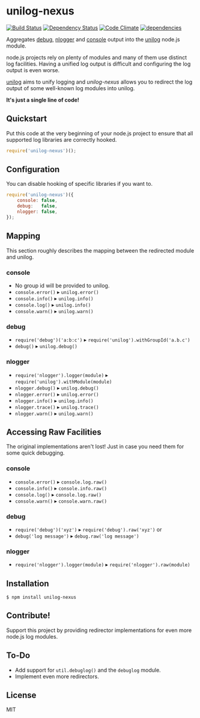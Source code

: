 unilog-nexus
============

[![Build Status](https://travis-ci.org/fluidsonic/unilog-nexus.png?branch=master)](https://travis-ci.org/fluidsonic/unilog-nexus)
[![Dependency Status](https://gemnasium.com/fluidsonic/unilog-nexus.png)](https://gemnasium.com/fluidsonic/unilog-nexus)
[![Code Climate](https://codeclimate.com/github/fluidsonic/unilog-nexus.png)](https://codeclimate.com/github/fluidsonic/unilog-nexus)
[![dependencies](https://sourcegraph.com/api/repos/github.com/fluidsonic/unilog-nexus/badges/dependencies.png)](https://sourcegraph.com/github.com/fluidsonic/unilog-nexus)

Aggregates [debug](https://github.com/visionmedia/debug), [nlogger](https://github.com/igo/nlogger) and
[console](http://nodejs.org/api/stdio.html) output into the [unilog](https://github.com/fluidsonic/unilog) node.js module.

node.js projects rely on plenty of modules and many of them use distinct log facilities.
Having a unified log output is difficult and configuring the log output is even worse.

[unilog](https://github.com/fluidsonic/unilog) aims to unify logging and *unilog-nexus* allows you to redirect the log output of some well-known log modules into unilog.

**It's just a single line of code!**



Quickstart
----------

Put this code at the very beginning of your node.js project to ensure that all supported log libraries are correctly hooked.

```javascript
require('unilog-nexus')();
```


Configuration
-------------

You can disable hooking of specific libraries if you want to.

```javascript
require('unilog-nexus')({
	console: false,
	debug:   false,
	nlogger: false,
});
```


Mapping
-------

This section roughly describes the mapping between the redirected module and unilog.

### console

- No group id will be provided to unilog.
- `console.error()` ▸ `unilog.error()`
- `console.info()` ▸ `unilog.info()`
- `console.log()` ▸ `unilog.info()`
- `console.warn()` ▸ `unilog.warn()`

### debug

- `require('debug')('a:b:c')` ▸ `require('unilog').withGroupId('a.b.c')`
- `debug()` ▸ `unilog.debug()`

### nlogger

- `require('nlogger').logger(module)` ▸ `require('unilog').withModule(module)`
- `nlogger.debug()` ▸ `unilog.debug()`
- `nlogger.error()` ▸ `unilog.error()`
- `nlogger.info()` ▸ `unilog.info()`
- `nlogger.trace()` ▸ `unilog.trace()`
- `nlogger.warn()` ▸ `unilog.warn()`



Accessing Raw Facilities
------------------------

The original implementations aren't lost! Just in case you need them for some quick debugging.

### console

- `console.error()` ▸ `console.log.raw()`
- `console.info()` ▸ `console.info.raw()`
- `console.log()` ▸ `console.log.raw()`
- `console.warn()` ▸ `console.warn.raw()`

### debug

- `require('debug')('xyz')` ▸ `require('debug').raw('xyz')` or
- `debug('log message')` ▸ `debug.raw('log message')`

### nlogger

- `require('nlogger').logger(module)` ▸ `require('nlogger').raw(module)`



Installation
------------

	$ npm install unilog-nexus



Contribute!
-----------

Support this project by providing redirector implementations for even more node.js log modules.



To-Do
-----

- Add support for `util.debuglog()` and the `debuglog` module.
- Implement even more redirectors.



License
-------

MIT
